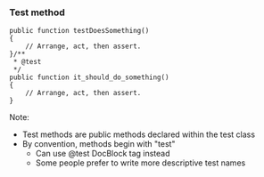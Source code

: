 ### Test method

<pre class="fragment-replacement"><code class="hljs lang-php fragment fade-out" data-fragment-index="0">public function testDoesSomething()
{
    // Arrange, act, then assert.
}</code><code class="hljs lang-php fragment fade-in" data-fragment-index="0">/**
 * @test
 */
public function it_should_do_something()
{
    // Arrange, act, then assert.
}</code></pre>

Note:

* Test methods are public methods declared within the test class
* By convention, methods begin with "test"
    - Can use @test DocBlock tag instead
    - Some people prefer to write more descriptive test names
